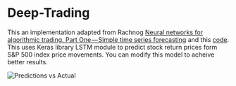 # Deep-Trading
This an implementation adapted from Rachnog [Neural networks for algorithmic trading. Part One — Simple time series forecasting](https://medium.com/@alexrachnog/neural-networks-for-algorithmic-trading-part-one-simple-time-series-forecasting-f992daa1045a#.fqbs2mtub) and this [code](https://github.com/Rachnog/Deep-Trading). 
This uses Keras library LSTM module to predict stock return prices form S&P 500 index price movements. You can modify this model to acheive better results.

![Predictions vs Actual](https://raw.githubusercontent.com/ha2emnomer/Deep-Trading/master/predictions.png)
